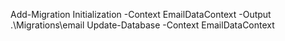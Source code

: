 Add-Migration Initialization -Context EmailDataContext -Output .\Migrations\email
Update-Database -Context EmailDataContext